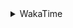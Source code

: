 <details>
 <summary>WakaTime</summary>

<!--START_SECTION:waka-->
![Profile Views](http://img.shields.io/badge/Profile%20Views-10-blue)

**🐱 My GitHub Data** 

> 🏆 484 Contributions in the Year 2021
 > 
> 📦 249.2 kB Used in GitHub's Storage 
 > 
> 🚫 Not Opted to Hire
 > 
> 📜 51 Public Repositories 
 > 
> 🔑 1 Private Repository 
 > 
**I'm an Early 🐤** 

```text
🌞 Morning    50 commits     ███░░░░░░░░░░░░░░░░░░░░░░   15.15% 
🌆 Daytime    131 commits    ██████████░░░░░░░░░░░░░░░   39.7% 
🌃 Evening    127 commits    █████████░░░░░░░░░░░░░░░░   38.48% 
🌙 Night      22 commits     █░░░░░░░░░░░░░░░░░░░░░░░░   6.67%

```
📅 **I'm Most Productive on Thursday** 

```text
Monday       54 commits     ████░░░░░░░░░░░░░░░░░░░░░   16.36% 
Tuesday      48 commits     ███░░░░░░░░░░░░░░░░░░░░░░   14.55% 
Wednesday    50 commits     ███░░░░░░░░░░░░░░░░░░░░░░   15.15% 
Thursday     63 commits     ████░░░░░░░░░░░░░░░░░░░░░   19.09% 
Friday       46 commits     ███░░░░░░░░░░░░░░░░░░░░░░   13.94% 
Saturday     32 commits     ██░░░░░░░░░░░░░░░░░░░░░░░   9.7% 
Sunday       37 commits     ██░░░░░░░░░░░░░░░░░░░░░░░   11.21%

```


📊 **This Week I Spent My Time On** 

```text
⌚︎ Time Zone: Asia/Shanghai

💬 Programming Languages: 
Go                       4 hrs 4 mins        ██████████░░░░░░░░░░░░░░░   40.69% 
YAML                     2 hrs 39 mins       ██████░░░░░░░░░░░░░░░░░░░   26.53% 
Markdown                 1 hr 44 mins        ████░░░░░░░░░░░░░░░░░░░░░   17.39% 
Java                     19 mins             ░░░░░░░░░░░░░░░░░░░░░░░░░   3.23% 
Other                    16 mins             ░░░░░░░░░░░░░░░░░░░░░░░░░   2.73%

🔥 Editors: 
VS Code                  9 hrs 42 mins       ████████████████████████░   96.88% 
IntelliJ                 18 mins             ░░░░░░░░░░░░░░░░░░░░░░░░░   3.12%

🐱‍💻 Projects: 
blog                     4 hrs 21 mins       ███████████░░░░░░░░░░░░░░   43.53% 
leetcode                 2 hrs 27 mins       ██████░░░░░░░░░░░░░░░░░░░   24.56% 
actions-starcharts       1 hr 31 mins        ███░░░░░░░░░░░░░░░░░░░░░░   15.27% 
netpoll                  53 mins             ██░░░░░░░░░░░░░░░░░░░░░░░   8.95% 
untitled                 18 mins             ░░░░░░░░░░░░░░░░░░░░░░░░░   3.12%

💻 Operating System: 
Windows                  9 hrs 7 mins        ██████████████████████░░░   91.02% 
Linux                    54 mins             ██░░░░░░░░░░░░░░░░░░░░░░░   8.98%

```

**I Mostly Code in Go** 

```text
Go                       16 repos            ███████████░░░░░░░░░░░░░░   47.06% 
Java                     9 repos             ██████░░░░░░░░░░░░░░░░░░░   26.47% 
Python                   2 repos             █░░░░░░░░░░░░░░░░░░░░░░░░   5.88% 
Vue                      2 repos             █░░░░░░░░░░░░░░░░░░░░░░░░   5.88% 
C#                       1 repo              ░░░░░░░░░░░░░░░░░░░░░░░░░   2.94%

```


**Timeline**

![Chart not found](https://raw.githubusercontent.com/MaoLongLong/MaoLongLong/main/charts/bar_graph.png) 


 Last Updated on 14/10/2021
<!--END_SECTION:waka-->

</details>
